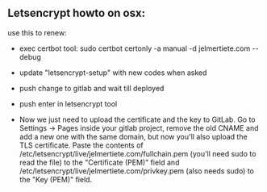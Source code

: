 Letsencrypt howto on osx:
-------------------------

use this to renew:
- exec certbot tool:
sudo certbot certonly -a manual -d jelmertiete.com --debug

- update "letsencrypt-setup" with new codes when asked
- push change to gitlab and wait till deployed
- push enter in letsencrypt tool
- Now we just need to upload the certificate and the key to GitLab. Go to Settings -> Pages inside your gitlab project, remove the old CNAME and add a new one with the same domain, but now you'll also upload the TLS certificate. Paste the contents of /etc/letsencrypt/live/jelmertiete.com/fullchain.pem (you'll need sudo to read the file) to the "Certificate (PEM)" field and /etc/letsencrypt/live/jelmertiete.com/privkey.pem (also needs sudo) to the "Key (PEM)" field.